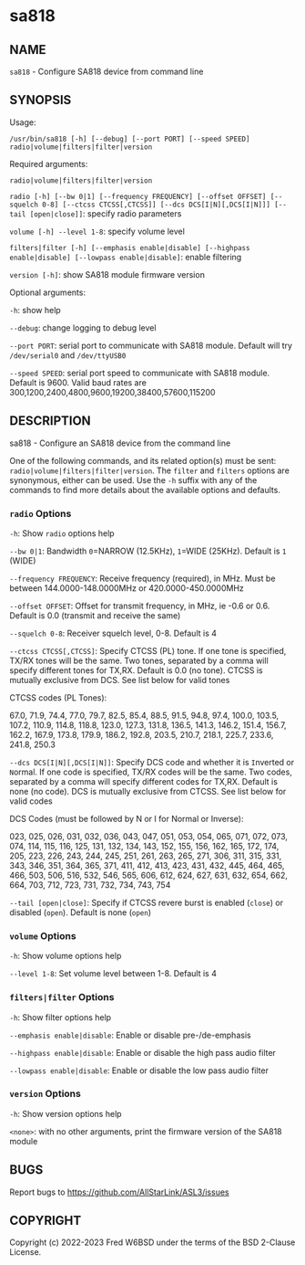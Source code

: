 # sa818

## NAME
`sa818` - Configure SA818 device from command line

## SYNOPSIS
Usage: 

```
/usr/bin/sa818 [-h] [--debug] [--port PORT] [--speed SPEED] radio|volume|filters|filter|version
```

Required arguments:

`radio|volume|filters|filter|version`

`radio [-h] [--bw 0|1] [--frequency FREQUENCY] [--offset OFFSET] [--squelch 0-8] [--ctcss CTCSS[,CTCSS]] [--dcs DCS[I|N][,DCS[I|N]]] [--tail [open|close]]`: specify radio parameters

`volume [-h] --level 1-8`: specify volume level

`filters|filter [-h] [--emphasis enable|disable] [--highpass enable|disable] [--lowpass enable|disable]`: enable filtering

`version [-h]`: show SA818 module firmware version

Optional arguments:

`-h`: show help

`--debug`: change logging to debug level

`--port PORT`: serial port to communicate with SA818 module. Default will try `/dev/serial0` and `/dev/ttyUSB0`

`--speed SPEED`: serial port speed to communicate with SA818 module. Default is 9600. Valid baud rates are 300,1200,2400,4800,9600,19200,38400,57600,115200
 
## DESCRIPTION
sa818 - Configure an SA818 device from the command line

One of the following commands, and its related option(s) must be sent: `radio|volume|filters|filter|version`. The `filter` and `filters` options are synonymous, either can be used. Use the `-h` suffix with any of the commands to find more details about the available options and defaults.

### `radio` Options

`-h`: Show `radio` options help

`--bw 0|1`: Bandwidth `0`=NARROW (12.5KHz), `1`=WIDE (25KHz). Default is `1` (WIDE)

`--frequency FREQUENCY`: Receive frequency (required), in MHz. Must be between 144.0000-148.0000MHz or 420.0000-450.0000MHz

`--offset OFFSET`: Offset for transmit frequency, in MHz, ie -0.6 or 0.6. Default is 0.0 (transmit and receive the same)

`--squelch 0-8`: Receiver squelch level, 0-8. Default is 4

`--ctcss CTCSS[,CTCSS]`: Specify CTCSS (PL) tone. If one tone is specified, TX/RX tones will be the same. Two tones, separated by a comma will specify different tones for TX,RX. Default is 0.0 (no tone). CTCSS is mutually exclusive from DCS. See list below for valid tones 

CTCSS codes (PL Tones):

67.0, 71.9, 74.4, 77.0, 79.7, 82.5, 85.4, 88.5, 91.5, 94.8, 97.4,
100.0, 103.5, 107.2, 110.9, 114.8, 118.8, 123.0, 127.3, 131.8, 136.5,
141.3, 146.2, 151.4, 156.7, 162.2, 167.9, 173.8, 179.9, 186.2, 192.8,
203.5, 210.7, 218.1, 225.7, 233.6, 241.8, 250.3

`--dcs DCS[I|N][,DCS[I|N]]`: Specify DCS code and whether it is `I`nverted or `N`ormal. If one code is specified, TX/RX codes will be the same. Two codes, separated by a comma will specify different codes for TX,RX. Default is none (no code). DCS is mutually exclusive from CTCSS. See list below for valid codes

DCS Codes (must be followed by N or I for Normal or Inverse):

023, 025, 026, 031, 032, 036, 043, 047, 051, 053, 054, 065, 071, 072,
073, 074, 114, 115, 116, 125, 131, 132, 134, 143, 152, 155, 156, 162,
165, 172, 174, 205, 223, 226, 243, 244, 245, 251, 261, 263, 265, 271,
306, 311, 315, 331, 343, 346, 351, 364, 365, 371, 411, 412, 413, 423,
431, 432, 445, 464, 465, 466, 503, 506, 516, 532, 546, 565, 606, 612,
624, 627, 631, 632, 654, 662, 664, 703, 712, 723, 731, 732, 734, 743,
754

`--tail [open|close]`: Specify if CTCSS revere burst is enabled (`close`) or disabled (`open`). Default is none (`open`)

### `volume` Options

`-h`: Show volume options help

`--level 1-8`: Set volume level between 1-8. Default is 4

### `filters|filter` Options

`-h`: Show filter options help

`--emphasis enable|disable`: Enable or disable pre-/de-emphasis

`--highpass enable|disable`: Enable or disable the high pass audio filter

`--lowpass enable|disable`: Enable or disable the low pass audio filter

### `version` Options

`-h`: Show version options help

`<none>`: with no other arguments, print the firmware version of the SA818 module

## BUGS
Report bugs to https://github.com/AllStarLink/ASL3/issues

## COPYRIGHT
Copyright (c) 2022-2023 Fred W6BSD under the terms of the BSD 2-Clause License.